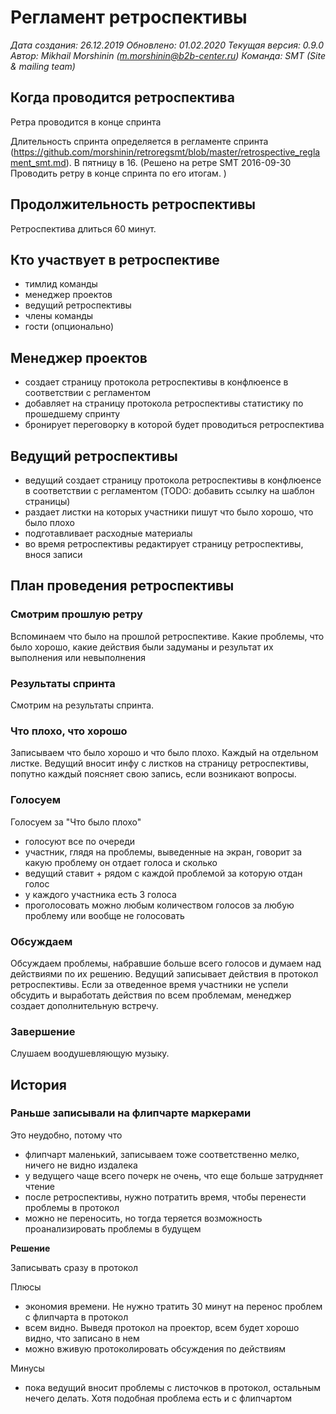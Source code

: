 # Регламент ретроспективы

*Дата создания: 26.12.2019
Обновлено: 01.02.2020 
Текущая версия: 0.9.0
Автор: Mikhail Morshinin (m.morshinin@b2b-center.ru)
Команда: SMT (Site & mailing team)*

## Когда проводится ретроспектива 

Ретра проводится в конце спринта

Длительность спринта определяется в регламенте спринта (https://github.com/morshinin/retroregsmt/blob/master/retrospective_reglament_smt.md). 
В пятницу в 16. (Решено на ретре SMT 2016-09-30 Проводить ретру в конце спринта по его итогам. )

## Продолжительность ретроспективы

Ретроспектива длиться 60 минут.

## Кто участвует в ретроспективе

* тимлид команды
* менеджер проектов
* ведущий ретроспективы
* члены команды
* гости (опционально)

## Менеджер проектов

* создает страницу протокола ретроспективы в конфлюенсе в соответствии с регламентом
* добавляет на страницу протокола ретроспективы статистику по прошедшему спринту
* бронирует переговорку в которой будет проводиться ретроспектива

## Ведущий ретроспективы

* ведущий создает страницу протокола ретроспективы в конфлюенсе в соответствии с регламентом (TODO: добавить ссылку на шаблон страницы)
* раздает листки на которых участники пишут что было хорошо, что было плохо
* подготавливает расходные материалы
* во время ретроспективы редактирует страницу ретроспективы, внося записи

## План проведения ретроспективы

### Смотрим прошлую ретру

Вспоминаем что было на прошлой ретроспективе. Какие проблемы, что было хорошо, какие действия были задуманы и результат их выполнения или невыполнения

### Результаты спринта

Cмотрим на результаты спринта.

### Что плохо, что хорошо

Записываем что было хорошо и что было плохо. Каждый на отдельном листке. Ведущий вносит инфу с листков на страницу ретроспективы, 
попутно каждый поясняет свою запись, если возникают вопросы.

### Голосуем

Голосуем за "Что было плохо"
* голосуют все по очереди
* участник, глядя на проблемы, выведенные на экран, говорит за какую проблему он отдает голоса и сколько
* ведущий ставит + рядом с каждой проблемой за которую отдан голос
* у каждого участника есть 3 голоса
* проголосовать можно любым количеством голосов за любую проблему или вообще не голосовать

### Обсуждаем

Обсуждаем проблемы, набравшие больше всего голосов и думаем над действиями по их решению. Ведущий записывает действия 
в протокол ретроспективы. Если за отведенное время участники не успели обсудить и выработать действия по всем проблемам, 
менеджер создает дополнительную встречу.

### Завершение

Cлушаем воодушевляющую музыку.

## История

### Раньше записывали на флипчарте маркерами

Это неудобно, потому что

* флипчарт маленький, записываем тоже соответственно мелко, ничего не видно издалека
* у ведущего чаще всего почерк не очень, что еще больше затрудняет чтение
* после ретроспективы, нужно потратить время, чтобы перенести проблемы в протокол
* можно не переносить, но тогда теряется возможность проанализировать проблемы в будущем

**Решение**

Записывать сразу в протокол

Плюсы

* экономия времени. Не нужно тратить 30 минут на перенос проблем с флипчарта в протокол
* всем видно. Выведя протокол на проектор, всем будет хорошо видно, что записано в нем
* можно вживую протоколировать обсуждения по действиям

Минусы

* пока ведущий вносит проблемы с листочков в протокол, остальным нечего делать. Хотя подобная проблема есть и с флипчартом
